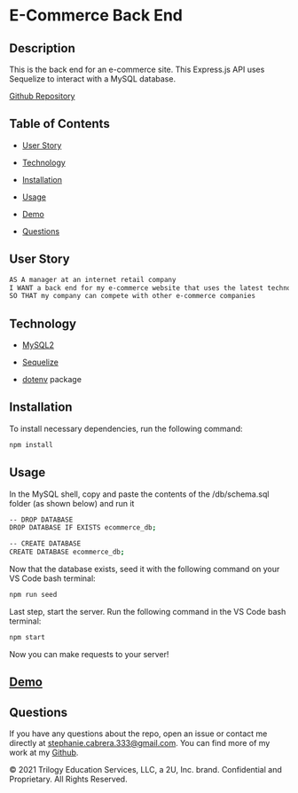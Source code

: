 # E-Commerce Back End

## Description

This is the back end for an e-commerce site. This Express.js API uses Sequelize to interact with a MySQL database.

[Github Repository](https://github.com/s-cabrera/E-Commerce-Back-End)

## Table of Contents 
* [User Story](#userstory)

* [Technology](#technology)

* [Installation](#installation)

* [Usage](#usage)

* [Demo](#demo)

* [Questions](#questions)

## User Story

```md
AS A manager at an internet retail company
I WANT a back end for my e-commerce website that uses the latest technologies
SO THAT my company can compete with other e-commerce companies
```

## Technology
  * [MySQL2](https://www.npmjs.com/package/mysql)
  
  * [Sequelize](https://www.npmjs.com/package/sequelize)
  
  * [dotenv](https://www.npmjs.com/package/dotenv) package

## Installation 

To install necessary dependencies, run the following command:
```bash
npm install
```

## Usage

In the MySQL shell, copy and paste the contents of the /db/schema.sql folder (as shown below) and run it

```bash
-- DROP DATABASE
DROP DATABASE IF EXISTS ecommerce_db;

-- CREATE DATABASE
CREATE DATABASE ecommerce_db;
```
Now that the database exists, seed it with the following command on your VS Code bash terminal: 

```bash
npm run seed
```

Last step, start the server. Run the following command in the VS Code bash terminal:

```bash
npm start
```

Now you can make requests to your server!

## [Demo](https://drive.google.com/file/d/1b9UrngUzqPjFB2z6fjByYTp_Jkuzo5U6/view)



## Questions

If you have any questions about the repo, open an issue or contact me directly at stephanie.cabrera.333@gmail.com. You can find more of my work at my [Github](https://github.com/s-cabrera/).

© 2021 Trilogy Education Services, LLC, a 2U, Inc. brand. Confidential and Proprietary. All Rights Reserved.
